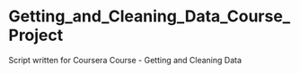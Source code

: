 # Getting_and_Cleaning_Data_Course_Project
Script written for Coursera Course - Getting and Cleaning Data

